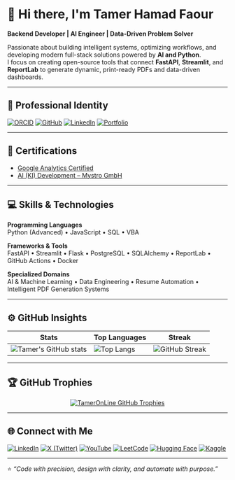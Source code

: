 # 👋 Hi there, I'm Tamer Hamad Faour

**Backend Developer | AI Engineer | Data-Driven Problem Solver**

Passionate about building intelligent systems, optimizing workflows, and developing modern full-stack solutions powered by **AI and Python**.  
I focus on creating open-source tools that connect **FastAPI**, **Streamlit**, and **ReportLab** to generate dynamic, print-ready PDFs and data-driven dashboards.

---

## 🪪 Professional Identity

[![ORCID](https://img.shields.io/badge/ORCID-0009--0009--3002--1770-brightgreen?logo=orcid&logoColor=white)](https://orcid.org/0009-0009-3002-1770)
[![GitHub](https://img.shields.io/badge/GitHub-TamerOnLine-181717?logo=github)](https://github.com/TamerOnLine)
[![LinkedIn](https://img.shields.io/badge/LinkedIn-Profile-blue?logo=linkedin)](https://linkedin.com/in/tameronline)
[![Portfolio](https://img.shields.io/badge/Portfolio-Tamer.dev-000000?logo=vercel)](https://tamer.dev)

---

## 🧠 Certifications

- [Google Analytics Certified](https://skillshop.exceedlms.com/student/award)
- [AI (KI) Development – Mystro GmbH](https://sway.cloud.microsoft/BVRyxoeaThCBbIsR)

---

## 💻 Skills & Technologies

**Programming Languages**  
Python (Advanced) • JavaScript • SQL • VBA  

**Frameworks & Tools**  
FastAPI • Streamlit • Flask • PostgreSQL • SQLAlchemy • ReportLab • GitHub Actions • Docker  

**Specialized Domains**  
AI & Machine Learning • Data Engineering • Resume Automation • Intelligent PDF Generation Systems  

---

## ⚙️ GitHub Insights

| **Stats** | **Top Languages** | **Streak** |
|------------|-------------------|-------------|
| ![Tamer's GitHub stats](https://github-readme-stats.vercel.app/api?username=TamerOnLine&show_icons=true&theme=github_dark_dimmed&hide_border=true&include_all_commits=true) | ![Top Langs](https://github-readme-stats.vercel.app/api/top-langs/?username=TamerOnLine&layout=compact&theme=github_dark_dimmed&hide_border=true) | ![GitHub Streak](https://github-readme-streak-stats.herokuapp.com/?user=TamerOnLine&theme=github-dark-dimmed&hide_border=true) |

---

## 🏆 GitHub Trophies

<p align="center">
  <a href="https://github.com/ryo-ma/github-profile-trophy">
    <img src="https://github-profile-trophy.vercel.app/?username=TamerOnLine&theme=github_dark_dimmed&no-frame=true&no-bg=true&margin-w=12&margin-h=12&row=2&column=4&title=Joined2020,Repositories,Commits,Followers,Issues,Experience,PullRequest,Stars" alt="TamerOnLine GitHub Trophies"/>
  </a>
</p>

---

## 🌐 Connect with Me

[![LinkedIn](https://img.shields.io/badge/LinkedIn-TamerOnLine-blue?style=flat-square&logo=linkedin)](https://linkedin.com/in/tameronline)
[![X (Twitter)](https://img.shields.io/badge/X-@denkegewinnen-black?style=flat-square&logo=x)](https://x.com/denkegewinnen)
[![YouTube](https://img.shields.io/badge/YouTube-@MystroTamer-red?style=flat-square&logo=youtube)](https://www.youtube.com/@mystrotamer)
[![LeetCode](https://img.shields.io/badge/LeetCode-TamerOnLine-orange?style=flat-square&logo=leetcode)](https://leetcode.com/u/TamerOnLine/)
[![Hugging Face](https://img.shields.io/badge/HuggingFace-TamerOnLine-yellow?style=flat-square&logo=huggingface)](https://huggingface.co/TamerOnLine)
[![Kaggle](https://img.shields.io/badge/Kaggle-TamerOnLine-blue?style=flat-square&logo=kaggle)](https://www.kaggle.com/tameronline)

---

⭐ *“Code with precision, design with clarity, and automate with purpose.”*
